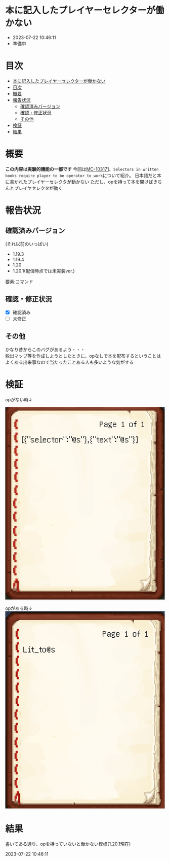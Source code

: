 # 本に記入したプレイヤーセレクターが働かない
-   2023-07-22 10:46:11
-   準備中
# 目次
- [本に記入したプレイヤーセレクターが働かない](#本に記入したプレイヤーセレクターが働かない)
- [目次](#目次)
- [概要](#概要)
- [報告状況](#報告状況)
    - [確認済みバージョン](#確認済みバージョン)
    - [確認・修正状況](#確認修正状況)
    - [その他](#その他)
- [検証](#検証)
- [結果](#結果)


# 概要

**この内容は実験的機能の一部です**
今回は[MC-103171](https://bugs.mojang.com/browse/MC-103171)、``Selectors in written books require player to be operator to work``について紹介。
日本語だと本に書かれたプレイヤーセレクタが動かない
ただし、opを持って本を開けばきちんとプレイヤセレクタが動く

# 報告状況
## 確認済みバージョン

(それ以前のいっぱい)
-   1.19.3
-   1.19.4
-   1.20
-   1.20.1(配信時点では未実装ver.)

要素:コマンド

## 確認・修正状況
-   [x] 確認済み
-   [ ] 未修正

## その他
かなり昔からこのバグがあるよう・・・<br />
脱出マップ等を作成しようとしたときに、opなしで本を配布するということはよくある出来事なので当たったことある人も多いような気がする
# 検証
opがない時↓

![](2023-07-22-10-34-09.png)

opがある時↓
![](2023-07-22-10-39-49.png)



# 結果
書いてある通り、opを持っていないと働かない模様(1.20.1現在)



2023-07-22 10:46:11